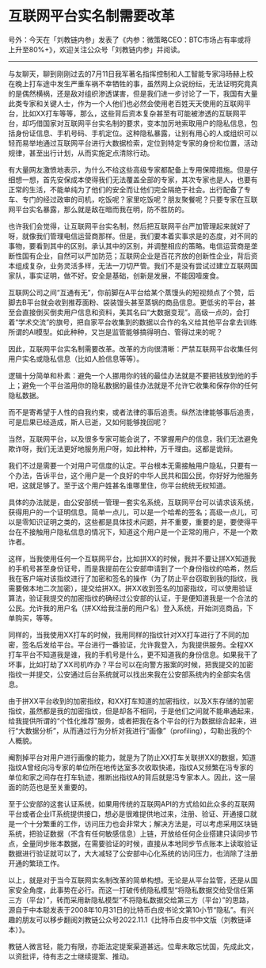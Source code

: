 # 互联网平台实名制需要改革

号外：今天在「刘教链内参」发表了《内参：微策略CEO：BTC市场占有率或将上升至80%+》，欢迎关注公众号「刘教链内参」并阅读。

---

与友聊天，聊到刚刚过去的7月11日我军著名指挥控制和人工智能专家冯旸赫上校在晚上打车途中发生严重车祸不幸牺牲的事，虽然网上众说纷纭，无法证明究竟真的是偶然横祸，还是敌对组织渗透谋害，但是我们进一步讨论了一下，我国有大量此类专家和关键人士，作为一个人他们也必然会使用老百姓天天使用的互联网平台，比如XX打车等等，那么，这些背后资本复杂甚至有可能被渗透的互联网平台，却巧借国家对互联网平台实名制的要求，变本加厉地索取用户的隐私信息，包括身份证信息、手机号码、手机定位。这种隐私暴露，让别有用心的人或组织可以轻而易举地通过互联网平台进行大数据检索，定位到特定专家的身份和位置，活动规律，甚至出行计划，从而实施定点清除行动。

有大量网友激愤地表示，为什么不给这些高级专家都配备上专用保障措施。但是仔细想一想，首先安保成本使得我们无法覆盖全部的专家，其次专家也是人，也要有正常的生活，不能单纯为了他们的安全而让他们完全隔绝于社会。出行配备了专车、专门的经过政审的司机，吃饭呢？家里吃饭呢？朋友聚餐呢？只要专家在互联网平台实名暴露，那么就是敌在暗而我在明，防不胜防的。

也许我们会觉得，让互联网平台实名制，然后把互联网平台严加管理起来就好了呀，就像我们管理电信运营商那样。但是，我们要本着实事求是的态度，对不同的事物，要看到其中的区别。承认其中的区别，并调整相应的策略。电信运营商是垄断性国有企业，自然可以严加防范；互联网企业是百花齐放的创新性企业，背后资本组成复杂，业务灵活多样，无法一刀切严管。我们不是没有尝试过建立互联网国家队，事实证明，做不好。安全是基础，创新是发展，不能因噎废食。

互联网公司之间“互通有无”，你前脚在A平台给某个蒸馒头的短视频点了个赞，后脚去B平台就会收到推荐面粉、袋装馒头甚至蒸锅的商品信息。更低劣的平台，甚至会直接倒买倒卖用户信息和资料，美其名曰“大数据变现”。高级一点的，会打着“学术交流”的旗号，把自家平台收集到的数据以合作的名义给其他平台拿去训练所谓的AI模型。如此种种，又岂是监管能够搞得明白、管得过来的呢？

因此，互联网平台实名制需要改革。改革的方向很清晰：严禁互联网平台收集任何用户实名或隐私信息（比如人脸信息等等）。

逻辑十分简单和朴素：避免一个人挪用你的钱的最佳办法就是不要把钱放到他的手上；避免一个平台滥用你的隐私数据的最佳办法就是不允许它收集和保存你的任何隐私数据。

而不是寄希望于人性的自我约束，或者法律的事后追责。纵然法律能够事后追责，可是后果已经造成，斯人已逝，又如何能够挽回呢？

当然，互联网平台，以及很多专家可能会说了，不掌握用户的信息，我们无法避免欺诈呀，我们无法更好地服务用户呀，如此种种，万千理由。这都是诡辩。

我们不过是需要一个对用户可信度的认定。平台根本无需接触用户隐私，只要有一个办法，告诉平台，这个用户是一个良好的中华人民共和国公民，你好好为他服务吧，这就足够了。至于这个用户姓甚名谁哪里住，你平台统统无权知道。

具体的办法就是，由公安部统一管理一套实名系统，互联网平台可以请求该系统，获得用户的一个证明信息。简单一点儿，可以是一个哈希的签名；高级一点儿，可以是零知识证明之类的，这些都是具体技术问题，并不重要，重要的是，要使得平台在不接触用户隐私信息的情况下，知道这个用户是一个正常的用户，不是一个欺诈者。

这样，当我使用任何一个互联网平台，比如拼XX的时候，我并不要让拼XX知道我的手机号甚至身份证号，而是我提前在公安部申请到了一个身份指纹的哈希，然后我在客户端对该指纹进行了加密和签名的操作（为了防止平台窃取到我的指纹，我需要做本地二次加密），提交给拼XX。拼XX收到签名的加密指纹，可以使用验证算法，验证我提交的加密指纹的确经过公安部的认证，于是便知道我是一个合法的公民。允许我的用户名（拼XX给我注册的用户名）登入系统，开始浏览商品，下单购买，等等。

同样的，当我使用XX打车的时候，我用同样的指纹针对XX打车进行了不同的加密，签名后发给平台。平台进行一番验证，允许我登入，为我提供服务。全程XX打车平台不知道我是谁，我的手机号是什么，更不知道我的身份信息。如果我干了坏事，比如打劫了XX司机咋办？平台可以在向警方报案的时候，把我提交的加密指纹一并提交，公安通过后台系统就可以找出来我在公安部系统内的全部实名信息。

由于拼XX平台收到的加密指纹，和XX打车知道的加密指纹，以及X东存储的加密指纹，虽然都是我的加密指纹，但是却各不相同，于是他们之间就不能串通起来，给我提供所谓的“个性化推荐”服务，或者把我在各个平台的行为数据综合起来，进行“大数据分析”，从而通过行为分析对我进行“画像”（profiling），勾勒出我的个人概貌。

阉割掉平台对用户进行画像的能力，就是为了防止XX打车关联拼XX的数据，知道指纹A曾经向冯专家的单位所在地传达室多次收取快递，指纹A又频繁在冯专家的单位和家之间存在打车轨迹，推断出指纹A的背后就是冯专家本人。因此，这一层面的防范也是至关重要的。

至于公安部的这套认证系统，如果用传统的互联网API的方式给如此众多的互联网平台或者企业IT系统提供接口，想必是很难提供地过来，注册、验证、开通接口就是一个十分繁重的工作，访问压力也会非常大；解决方法是，可以考虑采用区块链系统，把验证数据（不含有任何敏感信息）上链，开放给任何企业搭建只读同步节点，全量同步账本数据，在需要验证的时候，直接从本地同步节点账本上读取验证数据进行验证就可以了，大大减轻了公安部中心化系统的访问压力，也消除了注册开通的繁琐工作。

以上，就是对于当今互联网实名制改革的简单构想。无论是从平台监管，还是从国家安全角度，此事势在必行。而这一打破传统隐私模型“将隐私数据交给受信任第三方（平台）”，转而采用新隐私模型“不将隐私数据交给第三方（平台）”的思路，源自于中本聪发表于2008年10月31日的比特币白皮书论文第10小节“隐私”。有兴趣的朋友可以移步翻阅刘教链公众号2022.11.1《比特币白皮书中文版（刘教链译本）》。

教链人微言轻，能力有限，亦距法定提案渠道甚远。位卑未敢忘忧国，先成此文，以资批评，待有志之士继续提案、推动。


